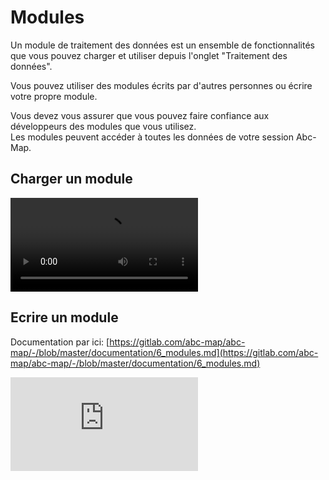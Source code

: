 <a name="modules"></a>

# Modules

Un module de traitement des données est un ensemble de fonctionnalités que vous pouvez charger et utiliser
depuis l'onglet "Traitement des données".

Vous pouvez utiliser des modules écrits par d'autres personnes ou écrire votre propre module.

<div class="alert alert-warning">
  <div class="mb-2">Vous devez vous assurer que vous pouvez faire confiance aux développeurs des modules   
  que vous utilisez.</div>
  <div>Les modules peuvent accéder à toutes les données de votre session Abc-Map.</div>
</div>

## Charger un module

<video controls src="./assets/load-module.mp4" preload="metadata"></video>

## Ecrire un module

Documentation par ici: [https://gitlab.com/abc-map/abc-map/-/blob/master/documentation/6_modules.md](https://gitlab.com/abc-map/abc-map/-/blob/master/documentation/6_modules.md)

<iframe class="youTubeIntegration" src="https://www.youtube.com/embed/mqt_CzSplJg" title="YouTube video player" frameborder="0" allow="accelerometer; autoplay; clipboard-write; encrypted-media; gyroscope; picture-in-picture" allowfullscreen></iframe>
